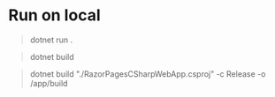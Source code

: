 # Run on local
> dotnet run .

> dotnet build 

> dotnet build "./RazorPagesCSharpWebApp.csproj" -c Release -o /app/build 